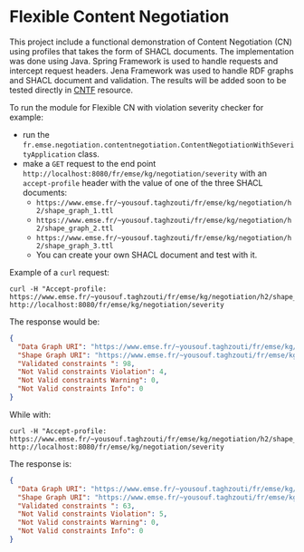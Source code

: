 # Flexible Content Negotiation

This project include a functional demonstration of Content Negotiation (CN) using profiles that takes the form of SHACL
documents. The implementation was done using Java. Spring Framework is used to handle requests and intercept request
headers. Jena Framework was used to handle RDF graphs and SHACL document and validation. The results will be added soon
to be tested directly in [CNTF](https://w3id.org/cntf) resource.

To run the module for Flexible CN with violation severity checker for example:

* run the `fr.emse.negotiation.contentnegotiation.ContentNegotiationWithSeverityApplication` class.
* make a `GET` request to the end point `http://localhost:8080/fr/emse/kg/negotiation/severity` with an `accept-profile`
  header with the value of one of the three SHACL documents:
    * `https://www.emse.fr/~yousouf.taghzouti/fr/emse/kg/negotiation/h2/shape_graph_1.ttl`
    * `https://www.emse.fr/~yousouf.taghzouti/fr/emse/kg/negotiation/h2/shape_graph_2.ttl`
    * `https://www.emse.fr/~yousouf.taghzouti/fr/emse/kg/negotiation/h2/shape_graph_3.ttl`
    * You can create your own SHACL document and test with it.

Example of a `curl` request:

```shell
curl -H "Accept-profile: https://www.emse.fr/~yousouf.taghzouti/fr/emse/kg/negotiation/h2/shape_graph_1.ttl" http://localhost:8080/fr/emse/kg/negotiation/severity
```

The response would be:

```json
{
  "Data Graph URI": "https://www.emse.fr/~yousouf.taghzouti/fr/emse/kg/negotiation/h2/data_graph_1.ttl",
  "Shape Graph URI": "https://www.emse.fr/~yousouf.taghzouti/fr/emse/kg/negotiation/h2/shape_graph_1.ttl",
  "Validated constraints ": 98,
  "Not Valid constraints Violation": 4,
  "Not Valid constraints Warning": 0,
  "Not Valid constraints Info": 0
}
```

While with:

```shell
curl -H "Accept-profile: https://www.emse.fr/~yousouf.taghzouti/fr/emse/kg/negotiation/h2/shape_graph_1.ttl" http://localhost:8080/fr/emse/kg/negotiation/severity
```


The response is:

```json
{
  "Data Graph URI": "https://www.emse.fr/~yousouf.taghzouti/fr/emse/kg/negotiation/h2/data_graph_3.ttl",
  "Shape Graph URI": "https://www.emse.fr/~yousouf.taghzouti/fr/emse/kg/negotiation/h2/shape_graph_2.ttl",
  "Validated constraints ": 63,
  "Not Valid constraints Violation": 5,
  "Not Valid constraints Warning": 0,
  "Not Valid constraints Info": 0
}
```
